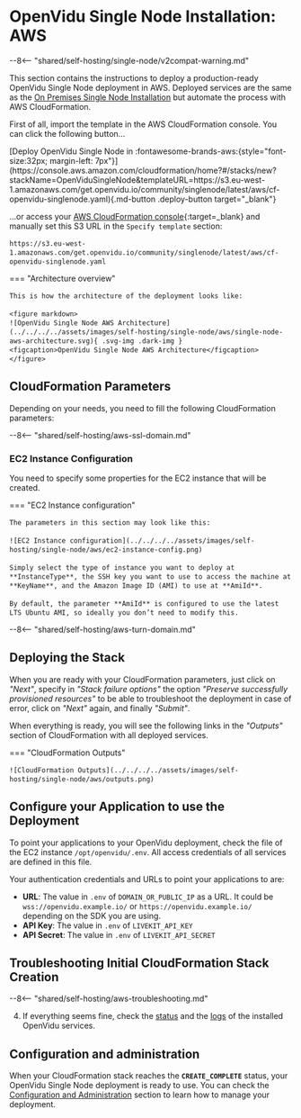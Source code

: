 # OpenVidu Single Node Installation: AWS

--8<-- "shared/self-hosting/single-node/v2compat-warning.md"

This section contains the instructions to deploy a production-ready OpenVidu Single Node deployment in AWS. Deployed services are the same as the [On Premises Single Node Installation](../on-premises/install.md) but automate the process with AWS CloudFormation.

First of all, import the template in the AWS CloudFormation console. You can click the following button...

<div class="center-align" markdown>
[Deploy OpenVidu Single Node in :fontawesome-brands-aws:{style="font-size:32px; margin-left: 7px"}](https://console.aws.amazon.com/cloudformation/home?#/stacks/new?stackName=OpenViduSingleNode&templateURL=https://s3.eu-west-1.amazonaws.com/get.openvidu.io/community/singlenode/latest/aws/cf-openvidu-singlenode.yaml){.md-button .deploy-button target="_blank"}
</div>

...or access your [AWS CloudFormation console](https://console.aws.amazon.com/cloudformation/home?#/stacks/new){:target=_blank} and manually set this S3 URL in the `Specify template` section:

```
https://s3.eu-west-1.amazonaws.com/get.openvidu.io/community/singlenode/latest/aws/cf-openvidu-singlenode.yaml
```

=== "Architecture overview"

    This is how the architecture of the deployment looks like:

    <figure markdown>
    ![OpenVidu Single Node AWS Architecture](../../../../assets/images/self-hosting/single-node/aws/single-node-aws-architecture.svg){ .svg-img .dark-img }
    <figcaption>OpenVidu Single Node AWS Architecture</figcaption>
    </figure>

## CloudFormation Parameters

Depending on your needs, you need to fill the following CloudFormation parameters:

--8<-- "shared/self-hosting/aws-ssl-domain.md"

### EC2 Instance Configuration

You need to specify some properties for the EC2 instance that will be created.

=== "EC2 Instance configuration"

    The parameters in this section may look like this:

    ![EC2 Instance configuration](../../../../assets/images/self-hosting/single-node/aws/ec2-instance-config.png)

    Simply select the type of instance you want to deploy at **InstanceType**, the SSH key you want to use to access the machine at **KeyName**, and the Amazon Image ID (AMI) to use at **AmiId**.

    By default, the parameter **AmiId** is configured to use the latest LTS Ubuntu AMI, so ideally you don’t need to modify this.

--8<-- "shared/self-hosting/aws-turn-domain.md"

## Deploying the Stack

When you are ready with your CloudFormation parameters, just click on _"Next"_, specify in _"Stack failure options"_ the option _"Preserve successfully provisioned resources"_ to be able to troubleshoot the deployment in case of error, click on _"Next"_ again, and finally _"Submit"_.

When everything is ready, you will see the following links in the _"Outputs"_ section of CloudFormation with all deployed services.

=== "CloudFormation Outputs"

    ![CloudFormation Outputs](../../../../assets/images/self-hosting/single-node/aws/outputs.png)

## Configure your Application to use the Deployment

To point your applications to your OpenVidu deployment, check the file of the EC2 instance `/opt/openvidu/.env`. All access credentials of all services are defined in this file.

Your authentication credentials and URLs to point your applications to are:

- **URL**: The value in `.env` of `DOMAIN_OR_PUBLIC_IP` as a URL. It could be `wss://openvidu.example.io/` or `https://openvidu.example.io/` depending on the SDK you are using.
- **API Key**: The value in `.env` of `LIVEKIT_API_KEY`
- **API Secret**: The value in `.env` of `LIVEKIT_API_SECRET`


## Troubleshooting Initial CloudFormation Stack Creation

--8<-- "shared/self-hosting/aws-troubleshooting.md"

4. If everything seems fine, check the [status](../on-premises/admin.md#checking-the-status-of-services) and the [logs](../on-premises/admin.md#checking-logs) of the installed OpenVidu services.

## Configuration and administration

When your CloudFormation stack reaches the **`CREATE_COMPLETE`** status, your OpenVidu Single Node deployment is ready to use. You can check the [Configuration and Administration](../aws/admin.md) section to learn how to manage your deployment.
